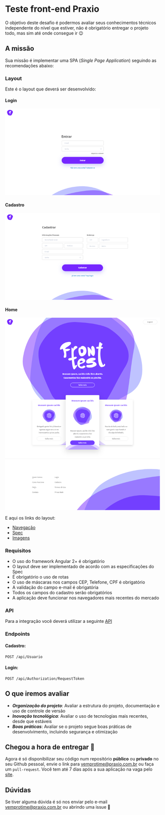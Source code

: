 # Teste front-end Praxio

O objetivo deste desafio é podermos avaliar seus conhecimentos técnicos independente do nível que estiver, não é obrigatório entregar o projeto todo, mas sim até onde consegue ir :wink:

## A missão

Sua missão é implementar uma SPA (_Single Page Application_) seguindo as recomendações abaixo:

### Layout

Este é o layout que deverá ser desenvolvido:

#### Login
![layout login](layout-login.png)

#### Cadastro
![layout cadastro](layout-cadastro.png)

#### Home
![layout home](layout-home.png)

E aqui os links do layout:

- [Navegação](https://goo.gl/cWJKSp)
- [Spec](https://goo.gl/im38RL)
- [Imagens](https://drive.google.com/open?id=1rSgOzsJRWx7zKwFgdFY6Md147XoSPSpi)

### Requisitos

- O uso do framework Angular 2+ é obrigatório
- O layout deve ser implementado de acordo com as especificações do Spec
- É obrigatório o uso de rotas
- O uso de máscaras nos campos CEP, Telefone, CPF é obrigatório
- A validação do campo e-mail é obrigatória
- Todos os campos do cadastro serão obrigatórios
- A aplicação deve funcionar nos navegadores mais recentes do mercado

### API

Para a integração você deverá utilizar a seguinte [API](https://processoseletivo.azurewebsites.net/swagger/index.html)

### Endpoints

#### Cadastro:
```
POST /api/Usuario
```

#### Login:
```
POST /api/Authorization/RequestToken
```

## O que iremos avaliar

- ***Organização do projeto***: Avaliar a estrutura do projeto, documentação e uso de controle de versão
- ***Inovação tecnológica***: Avaliar o uso de tecnologias mais recentes, desde que estáveis
- ***Boas práticas***: Avaliar se o projeto segue boas práticas de desenvolvimento, incluindo segurança e otimização

## Chegou a hora de entregar :tada:

Agora é só disponibilizar seu código num repositório **público** ou **privado** no seu Github pessoal, envie o link para vemprotime@praxio.com.br ou faça um `pull-request`. Você tem até 7 dias após a sua aplicação na vaga pelo [site](https://jobs.kenoby.com/praxio).

## Dúvidas

Se tiver alguma dúvida é só nos enviar pelo e-mail vemprotime@praxio.com.br ou abrindo uma issue :grimacing:
